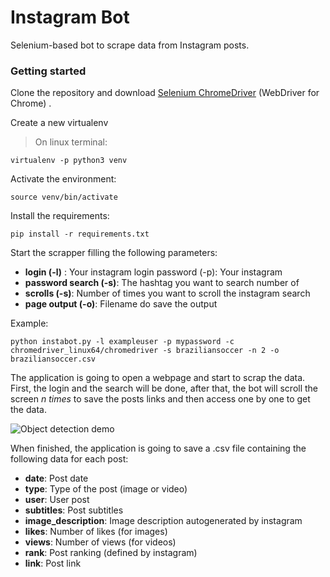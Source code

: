 # Instagram Bot

Selenium-based bot to scrape data from Instagram posts.

### Getting started


Clone the repository and download [Selenium ChromeDriver](https://chromedriver.chromium.org/downloads) (WebDriver for Chrome) .

Create a new virtualenv

> On linux terminal:

    virtualenv -p python3 venv

Activate the environment:

    source venv/bin/activate

Install the requirements:

    pip install -r requirements.txt


Start the scrapper filling the following parameters:

 - **login (-l)**  : Your instagram login password (-p): Your instagram
  - **password search (-s)**: The hashtag you want to search number of
  - **scrolls (-s)**: Number of times you want to scroll the instagram search
  - **page  output (-o)**: Filename do save the output


Example:

    python instabot.py -l exampleuser -p mypassword -c chromedriver_linux64/chromedriver -s braziliansoccer -n 2 -o braziliansoccer.csv

The application is going to open a webpage and start to scrap the data. First, the login and the search will be done, after that, the bot will scroll the screen *n times* to save the posts links and then access one by one to get the data.

![Object detection demo](./git_media/instabot.gif)
<br>

When finished, the application is going to save a .csv file containing the following data for each post:

- **date**: Post date
- **type**: Type of the post (image or video)
- **user**: User post
- **subtitles**: Post subtitles
- **image_description**: Image description autogenerated by instagram
- **likes**: Number of likes (for images)
- **views**: Number of views (for videos)
- **rank**: Post ranking (defined by instagram)
- **link**: Post link
